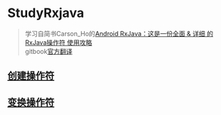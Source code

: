 # StudyRxjava

> 学习自简书Carson_Ho的[Android RxJava：这是一份全面 & 详细 的RxJava操作符 使用攻略](https://www.jianshu.com/p/cd984dd5aae8)  
> gitbook[官方翻译](https://mcxiaoke.gitbooks.io/rxdocs/content/)

## [创建操作符](https://github.com/Thor-jelly/StudyRxjava/blob/master/%E5%88%9B%E5%BB%BA%E6%93%8D%E4%BD%9C%E7%AC%A6.md)
## [变换操作符](https://github.com/Thor-jelly/StudyRxjava/blob/master/%E5%8F%98%E6%8D%A2%E6%93%8D%E4%BD%9C%E7%AC%A6.md)
